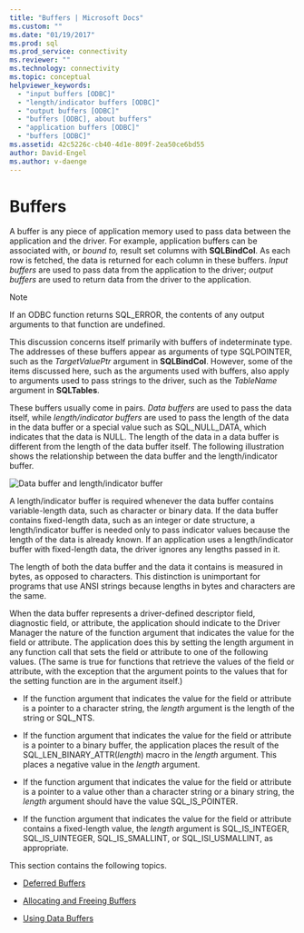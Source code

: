 ```yaml
---
title: "Buffers | Microsoft Docs"
ms.custom: ""
ms.date: "01/19/2017"
ms.prod: sql
ms.prod_service: connectivity
ms.reviewer: ""
ms.technology: connectivity
ms.topic: conceptual
helpviewer_keywords: 
  - "input buffers [ODBC]"
  - "length/indicator buffers [ODBC]"
  - "output buffers [ODBC]"
  - "buffers [ODBC], about buffers"
  - "application buffers [ODBC]"
  - "buffers [ODBC]"
ms.assetid: 42c5226c-cb40-4d1e-809f-2ea50ce6bd55
author: David-Engel
ms.author: v-daenge
---
```

# Buffers
A buffer is any piece of application memory used to pass data between the application and the driver. For example, application buffers can be associated with, or *bound to,* result set columns with **SQLBindCol**. As each row is fetched, the data is returned for each column in these buffers. *Input buffers* are used to pass data from the application to the driver; *output buffers* are used to return data from the driver to the application.  
  
> [!NOTE]  
>  If an ODBC function returns SQL_ERROR, the contents of any output arguments to that function are undefined.  
  
 This discussion concerns itself primarily with buffers of indeterminate type. The addresses of these buffers appear as arguments of type SQLPOINTER, such as the *TargetValuePtr* argument in **SQLBindCol**. However, some of the items discussed here, such as the arguments used with buffers, also apply to arguments used to pass strings to the driver, such as the *TableName* argument in **SQLTables**.  
  
 These buffers usually come in pairs. *Data buffers* are used to pass the data itself, while *length/indicator buffers* are used to pass the length of the data in the data buffer or a special value such as SQL_NULL_DATA, which indicates that the data is NULL. The length of the data in a data buffer is different from the length of the data buffer itself. The following illustration shows the relationship between the data buffer and the length/indicator buffer.  
  
 ![Data buffer and length&#47;indicator buffer](../../../odbc/reference/develop-app/media/pr09.gif "pr09")  
  
 A length/indicator buffer is required whenever the data buffer contains variable-length data, such as character or binary data. If the data buffer contains fixed-length data, such as an integer or date structure, a length/indicator buffer is needed only to pass indicator values because the length of the data is already known. If an application uses a length/indicator buffer with fixed-length data, the driver ignores any lengths passed in it.  
  
 The length of both the data buffer and the data it contains is measured in bytes, as opposed to characters. This distinction is unimportant for programs that use ANSI strings because lengths in bytes and characters are the same.  
  
 When the data buffer represents a driver-defined descriptor field, diagnostic field, or attribute, the application should indicate to the Driver Manager the nature of the function argument that indicates the value for the field or attribute. The application does this by setting the length argument in any function call that sets the field or attribute to one of the following values. (The same is true for functions that retrieve the values of the field or attribute, with the exception that the argument points to the values that for the setting function are in the argument itself.)  
  
-   If the function argument that indicates the value for the field or attribute is a pointer to a character string, the *length* argument is the length of the string or SQL_NTS.  
  
-   If the function argument that indicates the value for the field or attribute is a pointer to a binary buffer, the application places the result of the SQL_LEN_BINARY_ATTR(*length*) macro in the *length* argument. This places a negative value in the *length* argument.  
  
-   If the function argument that indicates the value for the field or attribute is a pointer to a value other than a character string or a binary string, the *length* argument should have the value SQL_IS_POINTER.  
  
-   If the function argument that indicates the value for the field or attribute contains a fixed-length value, the *length* argument is SQL_IS_INTEGER, SQL_IS_UINTEGER, SQL_IS_SMALLINT, or SQL_ISI_USMALLINT, as appropriate.  
  
 This section contains the following topics.  
  
-   [Deferred Buffers](../../../odbc/reference/develop-app/deferred-buffers.md)  
  
-   [Allocating and Freeing Buffers](../../../odbc/reference/develop-app/allocating-and-freeing-buffers.md)  
  
-   [Using Data Buffers](../../../odbc/reference/develop-app/using-data-buffers.md)
